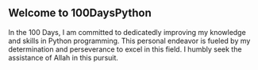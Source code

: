 ## Welcome to 100DaysPython 
   In the 100 Days, I am committed to dedicatedly improving my knowledge and skills in Python programming. This personal endeavor is fueled by my determination and       perseverance to excel in this field. I humbly seek the assistance of Allah in this pursuit.
